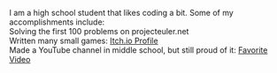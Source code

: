 I am a high school student that likes coding a bit.
Some of my accomplishments include:
<br>
Solving the first 100 problems on projecteuler.net
<br>
Written many small games: <a href="hawslc.itch.io">Itch.io Profile</a>
<br>
Made a YouTube channel in middle school, but still proud of it: <a href="https://www.youtube.com/watch?v=jfb0B6sR6Z4">Favorite Video</a>

